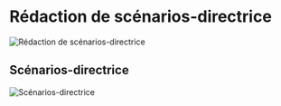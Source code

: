 # Rédaction de scénarios-directrice

![Rédaction de scénarios-directrice](images/scenarios-directrice-redaction.png)

## Scénarios-directrice
![Scénarios-directrice](images/scenarios-directrice.png)
